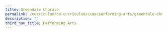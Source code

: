 ```yaml
---
title: Greendale Chorale
permalink: /curriculum/co-curriculum/ccas/performing-arts/greendale-chorale/
description: ""
third_nav_title: Performing Arts
---
```

